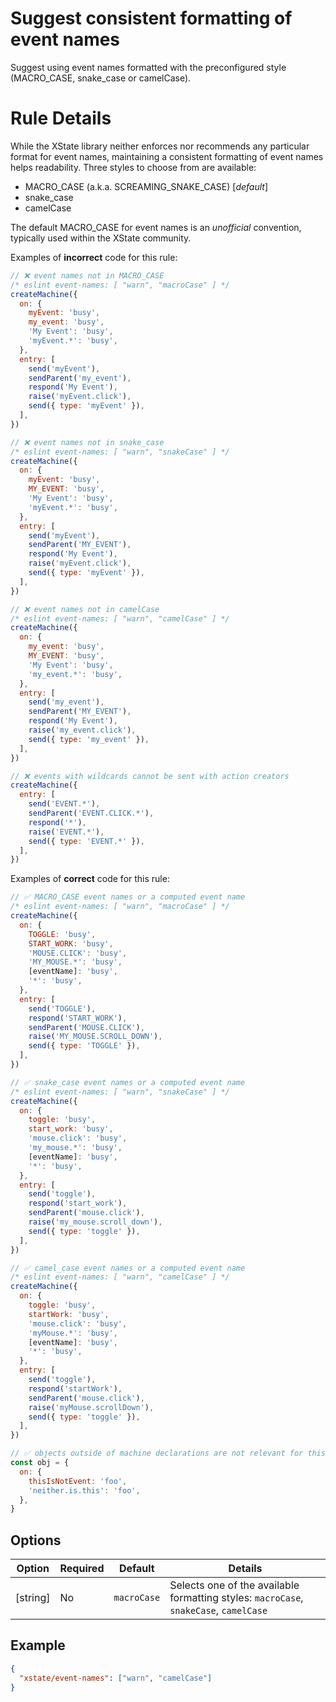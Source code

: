 # Suggest consistent formatting of event names

Suggest using event names formatted with the preconfigured style (MACRO_CASE, snake_case or camelCase).

# Rule Details

While the XState library neither enforces nor recommends any particular format for event names, maintaining a consistent formatting of event names helps readability. Three styles to choose from are available:

- MACRO_CASE (a.k.a. SCREAMING_SNAKE_CASE) [*default*]
- snake_case
- camelCase

The default MACRO_CASE for event names is an _unofficial_ convention, typically used within the XState community.

Examples of **incorrect** code for this rule:

```javascript
// ❌ event names not in MACRO_CASE
/* eslint event-names: [ "warn", "macroCase" ] */
createMachine({
  on: {
    myEvent: 'busy',
    my_event: 'busy',
    'My Event': 'busy',
    'myEvent.*': 'busy',
  },
  entry: [
    send('myEvent'),
    sendParent('my_event'),
    respond('My Event'),
    raise('myEvent.click'),
    send({ type: 'myEvent' }),
  ],
})

// ❌ event names not in snake_case
/* eslint event-names: [ "warn", "snakeCase" ] */
createMachine({
  on: {
    myEvent: 'busy',
    MY_EVENT: 'busy',
    'My Event': 'busy',
    'myEvent.*': 'busy',
  },
  entry: [
    send('myEvent'),
    sendParent('MY_EVENT'),
    respond('My Event'),
    raise('myEvent.click'),
    send({ type: 'myEvent' }),
  ],
})

// ❌ event names not in camelCase
/* eslint event-names: [ "warn", "camelCase" ] */
createMachine({
  on: {
    my_event: 'busy',
    MY_EVENT: 'busy',
    'My Event': 'busy',
    'my_event.*': 'busy',
  },
  entry: [
    send('my_event'),
    sendParent('MY_EVENT'),
    respond('My Event'),
    raise('my_event.click'),
    send({ type: 'my_event' }),
  ],
})

// ❌ events with wildcards cannot be sent with action creators
createMachine({
  entry: [
    send('EVENT.*'),
    sendParent('EVENT.CLICK.*'),
    respond('*'),
    raise('EVENT.*'),
    send({ type: 'EVENT.*' }),
  ],
})
```

Examples of **correct** code for this rule:

```javascript
// ✅ MACRO_CASE event names or a computed event name
/* eslint event-names: [ "warn", "macroCase" ] */
createMachine({
  on: {
    TOGGLE: 'busy',
    START_WORK: 'busy',
    'MOUSE.CLICK': 'busy',
    'MY_MOUSE.*': 'busy',
    [eventName]: 'busy',
    '*': 'busy',
  },
  entry: [
    send('TOGGLE'),
    respond('START_WORK'),
    sendParent('MOUSE.CLICK'),
    raise('MY_MOUSE.SCROLL_DOWN'),
    send({ type: 'TOGGLE' }),
  ],
})

// ✅ snake_case event names or a computed event name
/* eslint event-names: [ "warn", "snakeCase" ] */
createMachine({
  on: {
    toggle: 'busy',
    start_work: 'busy',
    'mouse.click': 'busy',
    'my_mouse.*': 'busy',
    [eventName]: 'busy',
    '*': 'busy',
  },
  entry: [
    send('toggle'),
    respond('start_work'),
    sendParent('mouse.click'),
    raise('my_mouse.scroll_down'),
    send({ type: 'toggle' }),
  ],
})

// ✅ camel_case event names or a computed event name
/* eslint event-names: [ "warn", "camelCase" ] */
createMachine({
  on: {
    toggle: 'busy',
    startWork: 'busy',
    'mouse.click': 'busy',
    'myMouse.*': 'busy',
    [eventName]: 'busy',
    '*': 'busy',
  },
  entry: [
    send('toggle'),
    respond('startWork'),
    sendParent('mouse.click'),
    raise('myMouse.scrollDown'),
    send({ type: 'toggle' }),
  ],
})

// ✅ objects outside of machine declarations are not relevant for this rule
const obj = {
  on: {
    thisIsNotEvent: 'foo',
    'neither.is.this': 'foo',
  },
}
```

## Options

| Option   | Required | Default     | Details                                                                               |
| -------- | -------- | ----------- | ------------------------------------------------------------------------------------- |
| [string] | No       | `macroCase` | Selects one of the available formatting styles: `macroCase`, `snakeCase`, `camelCase` |

## Example

```json
{
  "xstate/event-names": ["warn", "camelCase"]
}
```
